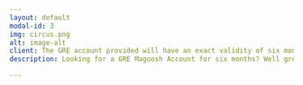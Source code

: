 ```yaml
---
layout: default
modal-id: 3
img: circus.png
alt: image-alt
client: The GRE account provided will have an exact validity of six months from the day of purchase.
description: Looking for a GRE Magoosh Account for six months? Well great, we can provide you that for 79$.

---
```

